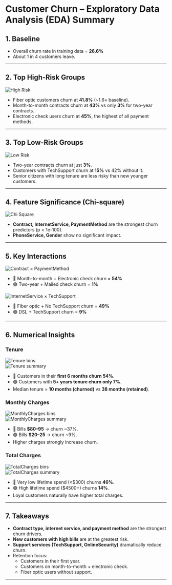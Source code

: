 
# Customer Churn – Exploratory Data Analysis (EDA) Summary

## 1. Baseline
- Overall churn rate in training data = **26.6%**  
- About 1 in 4 customers leave.

---

## 2. Top High-Risk Groups
![High Risk](../reports/figures/high_risk_summary.png)

- Fiber optic customers churn at **41.8%** (~1.6× baseline).  
- Month-to-month contracts churn at **43%** vs only **3%** for two-year contracts.  
- Electronic check users churn at **45%**, the highest of all payment methods.

---

## 3. Top Low-Risk Groups
![Low Risk](../reports/figures/low_risk_summary.png)

- Two-year contracts churn at just **3%**.  
- Customers with TechSupport churn at **15%** vs 42% without it.  
- Senior citizens with long tenure are less risky than new younger customers.

---

## 4. Feature Significance (Chi-square)
![Chi Square](../reports/figures/chi_square_results.png)

- **Contract, InternetService, PaymentMethod** are the strongest churn predictors (p < 1e-100).  
- **PhoneService, Gender** show no significant impact.

---

## 5. Key Interactions
![Contract × PaymentMethod](../reports/figures/churn_contract_payment.png)  
- 🔴 Month-to-month + Electronic check churn = **54%**  
- 🟢 Two-year + Mailed check churn = **1%**

![InternetService × TechSupport](../reports/figures/churn_internet_techsupport.png)  
- 🔴 Fiber optic + No TechSupport churn = **49%**  
- 🟢 DSL + TechSupport churn = **9%**

---

## 6. Numerical Insights

### Tenure
![Tenure bins](../reports/figures/churn_by_bins_tenure.png)  
![Tenure summary](../reports/figures/num_summary_tenure.png)  

- 🔴 Customers in their **first 6 months churn 54%**.  
- 🟢 Customers with **5+ years tenure churn only 7%**.  
- Median tenure = **10 months (churned)** vs **38 months (retained)**.

### Monthly Charges
![MonthlyCharges bins](../reports/figures/churn_by_bins_MonthlyCharges.png)  
![MonthlyCharges summary](../reports/figures/num_summary_MonthlyCharges.png)  

- 🔴 Bills **$80–95** → churn ~37%.  
- 🟢 Bills **$20–25** → churn ~9%.  
- Higher charges strongly increase churn.

### Total Charges
![TotalCharges bins](../reports/figures/churn_by_bins_TotalCharges.png)  
![TotalCharges summary](../reports/figures/num_summary_TotalCharges.png)  

- 🔴 Very low lifetime spend (<$300) churns **46%**.  
- 🟢 High lifetime spend ($4500+) churns **14%**.  
- Loyal customers naturally have higher total charges.

---

## 7. Takeaways
- **Contract type, internet service, and payment method** are the strongest churn drivers.  
- **New customers with high bills** are at the greatest risk.  
- **Support services (TechSupport, OnlineSecurity)** dramatically reduce churn.  
- Retention focus:  
  - Customers in their first year.  
  - Customers on month-to-month + electronic check.  
  - Fiber optic users without support.  

---
